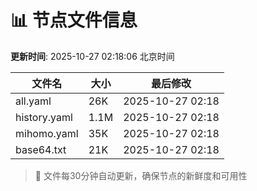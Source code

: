 # 📊 节点文件信息

**更新时间**: 2025-10-27 02:18:06 北京时间

| 文件名 | 大小 | 最后修改 |
|--------|------|----------|
| all.yaml | 26K | 2025-10-27 02:18 |
| history.yaml | 1.1M | 2025-10-27 02:18 |
| mihomo.yaml | 35K | 2025-10-27 02:18 |
| base64.txt | 21K | 2025-10-27 02:18 |

> 🔄 文件每30分钟自动更新，确保节点的新鲜度和可用性
